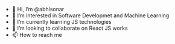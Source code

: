- 👋 Hi, I’m @abhisonar
- 👀 I’m interested in Software Developmet and Machine Learning
- 🌱 I’m currently learning JS technologies
- 💞️ I’m looking to collaborate on React JS works
- 📫 How to reach me 

<!---
abhisonar/abhisonar is a ✨ special ✨ repository because its `README.md` (this file) appears on your GitHub profile.
You can click the Preview link to take a look at your changes.
--->
